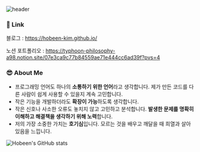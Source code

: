 ![header](https://capsule-render.vercel.app/api?type=soft&color=0:a82da8,100:86BFDE&text=hobeen's%20github!)

<!--
**hobeen-kim/hobeen-kim** is a ✨ _special_ ✨ repository because its `README.md` (this file) appears on your GitHub profile.

Here are some ideas to get you started:

- 🔭 I’m currently working on ...
- 🌱 I’m currently learning ...
- 👯 I’m looking to collaborate on ...
- 🤔 I’m looking for help with ...
- 💬 Ask me about ...
- 📫 How to reach me: ...
- 😄 Pronouns: ...
- ⚡ Fun fact: ...
-->

### 🚀 Link

블로그 : https://hobeen-kim.github.io/

노션 포트폴리오 : https://typhoon-philosophy-a98.notion.site/07e3ca9c77b84559ae71e444cc6ad39f?pvs=4

### 😎 About Me

- 프로그래밍 언어도 하나의 **소통하기 위한 언어**라고 생각합니다. 제가 만든 코드를 다른 사람이 쉽게 사용할 수 있을지 계속 고민합니다.
- 작은 기능을 개발하더라도 **확장이 가능**하도록 생각합니다.
- 작은 신호나 사소한 오류도 놓치지 않고 고민하고 분석합니다. **발생한 문제를 명확히 이해하고 해결책을 생각하기 위해 노력**합니다.
- 저의 가장 소중한 가치는 **호기심**입니다. 모르는 것을 배우고 깨달을 때 희열과 살아있음을 느낍니다.

![Hobeen's GitHub stats](https://github-readme-stats.vercel.app/api?username=hobeen-kim&show_icons=true&theme=radical)
